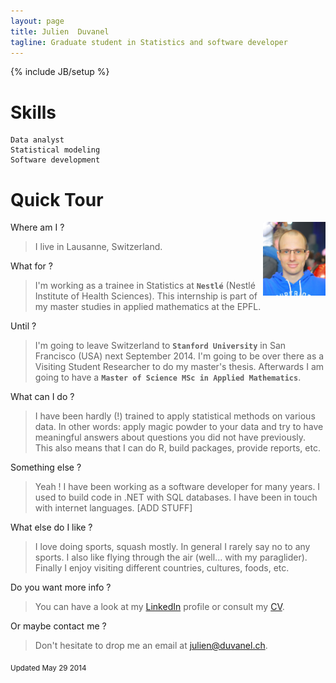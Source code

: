 ```yaml
---
layout: page
title: Julien  Duvanel
tagline: Graduate student in Statistics and software developer
---
```

{% include JB/setup %}

# Skills

	Data analyst
	Statistical modeling
	Software development
	
	
# Quick Tour
<img src="/images/JD.jpg" alt="Julien D." width="100px" style="float:right" />
Where am I ? 
	
> I live in Lausanne, Switzerland.

What for ? 

> I'm working as a trainee in Statistics at **`Nestlé`** (Nestlé Institute of Health Sciences). This internship is part of my master studies in applied mathematics at the EPFL.

Until ? 
	
> I'm going to leave Switzerland to **`Stanford University`** in San Francisco (USA) next September 2014. I'm going to be over there as a Visiting Student Researcher to do my master's thesis. Afterwards I am going to have a **`Master of Science MSc in Applied Mathematics`**.	
	
What can I do ? 

> I have been hardly (!) trained to apply statistical methods on various data. In other words: apply magic powder to your data and try to have meaningful answers about questions you did not have previously. This also means that I can do R, build packages, provide reports, etc.

Something else ?	

> Yeah ! I have been working as a software developer for many years. I used to build code in .NET with SQL databases. I have been in touch with internet languages. [ADD STUFF]
	
What else do I like ? 

> I love doing sports, squash mostly. In general I rarely say no to any sports.  I also like flying through the air (well... with my paraglider). Finally I enjoy visiting different countries, cultures, foods, etc.

Do you want more info ?

> You can have a look at my [LinkedIn](http://www.linkedin.com/in/duvaneljulien) profile or consult my [CV](files/CV_Julien.Duvanel_EN.pdf).

Or maybe contact me ?

> Don't hesitate to drop me an email at <julien@duvanel.ch>. 

<sub>Updated May 29 2014</sub>

